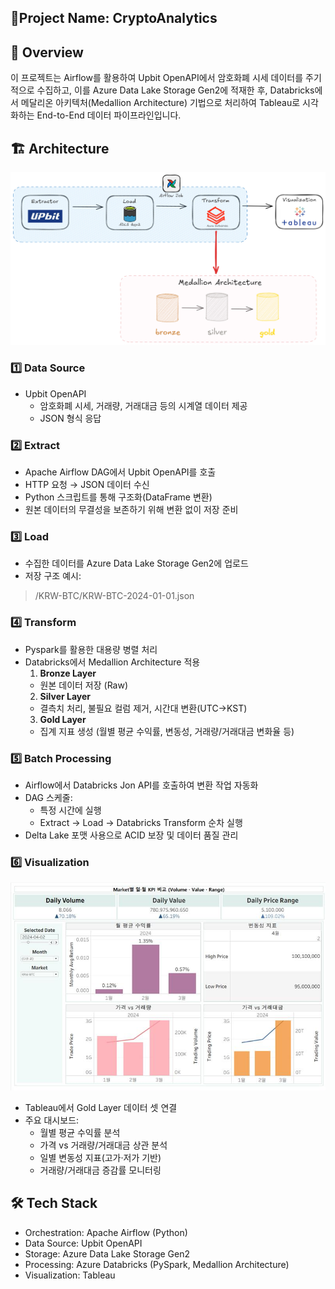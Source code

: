 ## **📌Project Name: CryptoAnalytics**


## **🧾 Overview**
이 프로젝트는 Airflow를 활용하여 Upbit OpenAPI에서 암호화폐 시세 데이터를 주기적으로 수집하고, 이를 Azure Data Lake Storage Gen2에 적재한 후, Databricks에서 메달리온 아키텍처(Medallion Architecture) 기법으로 처리하여 Tableau로 시각화하는 End-to-End 데이터 파이프라인입니다.


## 🏗️ Architecture

![architecture](/img/architecture.jpg)

### 1️⃣ Data Source
- Upbit OpenAPI
  - 암호화폐 시세, 거래량, 거래대금 등의 시계열 데이터 제공
  - JSON 형식 응답

### 2️⃣ Extract
- Apache Airflow DAG에서 Upbit OpenAPI를 호출
- HTTP 요청 → JSON 데이터 수신
- Python 스크립트를 통해 구조화(DataFrame 변환)
- 원본 데이터의 무결성을 보존하기 위해 변환 없이 저장 준비

### 3️⃣ Load
- 수집한 데이터를 Azure Data Lake Storage Gen2에 업로드
- 저장 구조 예시:
>/KRW-BTC/KRW-BTC-2024-01-01.json

### 4️⃣ Transform
- Pyspark를 활용한 대용량 병렬 처리
- Databricks에서 Medallion Architecture 적용
  1. **Bronze Layer**
  - 원본 데이터 저장 (Raw)
  2. **Silver Layer**
  - 결측치 처리, 불필요 컬럼 제거, 시간대 변환(UTC→KST)
  3. **Gold Layer**
  - 집계 지표 생성 (월별 평균 수익률, 변동성, 거래량/거래대금 변화율 등)


### 5️⃣ Batch Processing
- Airflow에서 Databricks Jon API를 호출하여 변환 작업 자동화
- DAG 스케줄:
  - 특정 시간에 실행
  - Extract → Load → Databricks Transform 순차 실행
- Delta Lake 포맷 사용으로 ACID 보장 및 데이터 품질 관리

### 6️⃣ Visualization
![visualization](/img/Tableau%20Visualization.jpg)
- Tableau에서 Gold Layer 데이터 셋 연결
- 주요 대시보드:
  - 월별 평균 수익률 분석
  - 가격 vs 거래량/거래대금 상관 분석
  - 일별 변동성 지표(고가·저가 기반)
  - 거래량/거래대금 증감률 모니터링
  

## 🛠️ Tech Stack
- Orchestration: Apache Airflow (Python)
- Data Source: Upbit OpenAPI
- Storage: Azure Data Lake Storage Gen2
- Processing: Azure Databricks (PySpark, Medallion Architecture)
- Visualization: Tableau



